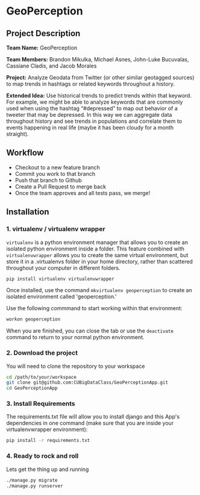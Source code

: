 # GeoPerception

## Project Description
**Team Name:** GeoPerception

**Team Members:**
    Brandon Mikulka,
    Michael Asnes,
    John-Luke Bucuvalas,
    Cassiane Cladis, and
    Jacob Morales

**Project:** Analyze Geodata from Twitter (or other similar geotagged sources) to map trends in hashtags or related keywords throughout a history.

**Extended Idea:** Use historical trends to predict trends within that keyword. For example, we might be able to analyze keywords that are commonly used when using the hashtag “#depressed” to map out behavior of a tweeter that may be depressed. In this way we can aggregate data throughout history and see trends in populations and correlate them to events happening in real life (maybe it has been cloudy for a month straight).

## Workflow
* Checkout to a new feature branch
* Commit you work to that branch
* Push that branch to Github
* Create a Pull Request to merge back
* Once the team approves and all tests pass, we merge!

## Installation

### 1. virtualenv / virtualenv wrapper
`virtualenv` is a python environment manager that allows you to create an isolated python environment inside a folder. This feature combined with `virtualenvwrapper` allows you to create the same virtual environment, but store it in a .virtualenvs folder in your home directory, rather than scattered throughout your computer in different folders.

```bash
pip install virtualenv virtualenvwrapper
```

Once installed, use the command `mkvirtualenv geoperception` to create an isolated environment called 'geoperception.'

Use the following commmand to start working within that environment:

```bash
workon geoperception
```

When you are finished, you can close the tab or use the `deactivate` command to return to your normal python environment.

### 2. Download the project
You will need to clone the repository to your workspace

```bash
cd /path/to/your/workspace
git clone git@github.com:CUBigDataClass/GeoPerceptionApp.git
cd GeoPerceptionApp
```

### 3. Install Requirements
The requirements.txt file will allow you to install django and this App's dependencies in one command (make sure that you are inside your virtualenvwrapper environment):

```bash
pip install -r requirements.txt
```

### 4. Ready to rock and roll
Lets get the thing up and running

```bash
./manage.py migrate
./manage.py runserver
```

